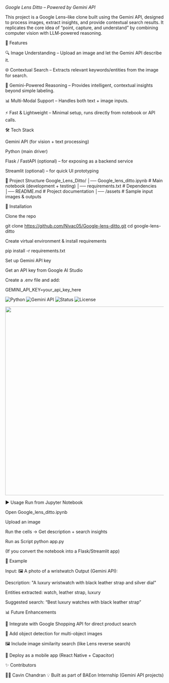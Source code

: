 *Google Lens Ditto – Powered by Gemini API*

This project is a Google Lens–like clone built using the Gemini API, designed to process images, extract insights, and provide contextual search results. It replicates the core idea of “point, capture, and understand” by combining computer vision with LLM-powered reasoning.

🚀 Features

🔍 Image Understanding – Upload an image and let the Gemini API describe it.

🌐 Contextual Search – Extracts relevant keywords/entities from the image for search.

🧠 Gemini-Powered Reasoning – Provides intelligent, contextual insights beyond simple labeling.

📊 Multi-Modal Support – Handles both text + image inputs.

⚡ Fast & Lightweight – Minimal setup, runs directly from notebook or API calls.

🛠️ Tech Stack

Gemini API (for vision + text processing)

Python (main driver)

Flask / FastAPI (optional) – for exposing as a backend service

Streamlit (optional) – for quick UI prototyping

📂 Project Structure
Google_Lens_Ditto/
│── Google_lens_ditto.ipynb   # Main notebook (development + testing)
│── requirements.txt          # Dependencies
│── README.md                 # Project documentation
│── /assets                   # Sample input images & outputs

🔧 Installation

Clone the repo

git clone https://github.com/Nivac05/Google-lens-ditto.git
cd google-lens-ditto


Create virtual environment & install requirements

pip install -r requirements.txt


Set up Gemini API key

Get an API key from Google AI Studio

Create a .env file and add:

GEMINI_API_KEY=your_api_key_here


![Python](https://img.shields.io/badge/Python-3.9-blue) 
![Gemini API](https://img.shields.io/badge/Gemini-API-orange)
![Status](https://img.shields.io/badge/Status-Active-brightgreen)
![License](https://img.shields.io/badge/License-MIT-purple)

<p align="center">
  <img src="assets/banner.png" width="600"/>
</p>


▶️ Usage
Run from Jupyter Notebook

Open Google_lens_ditto.ipynb

Upload an image

Run the cells → Get description + search insights

Run as Script
python app.py


(If you convert the notebook into a Flask/Streamlit app)

📸 Example

Input: 🖼️ A photo of a wristwatch
Output (Gemini API):

Description: "A luxury wristwatch with black leather strap and silver dial"

Entities extracted: watch, leather strap, luxury

Suggested search: “Best luxury watches with black leather strap”

📊 Future Enhancements

🔗 Integrate with Google Shopping API for direct product search

🧭 Add object detection for multi-object images

🖼️ Include image similarity search (like Lens reverse search)

📱 Deploy as a mobile app (React Native + Capacitor)


✨ Contributors

👨‍💻 Cavin Chandran
💡 Built as part of BAEon Internship (Gemini API projects)
